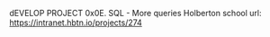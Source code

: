 dEVELOP PROJECT 
0x0E. SQL - More queries
Holberton school
url: https://intranet.hbtn.io/projects/274
